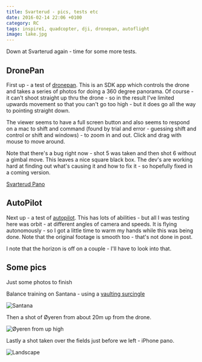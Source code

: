 ```yaml
---
title: Svarterud - pics, tests etc
date: 2016-02-14 22:06 +0100
category: RC
tags: inspire1, quadcopter, dji, dronepan, autoflight
image: lake.jpg
---
```


Down at Svarterud again - time for some more tests.

## DronePan

First up - a test of [dronepan](http://www.dronepan.com/). This is an SDK app which controls the drone and takes a series of photos for doing a 360 degree panorama. Of course - it can't shoot straight up thru the drone - so in the result I've limited upwards movement so that you can't go too high - but it does go all the way to pointing straight down.

The viewer seems to have a full screen button and also seems to respond on a mac to shift and command (found by trial and error - guessing shift and control or shift and windows) - to zoom in and out. Click and drag with mouse to move around.

Note that there's a bug right now - shot 5 was taken and then shot 6 without a gimbal move. This leaves a nice square black box. The dev's are working hard at finding out what's causing it and how to fix it - so hopefully fixed in a coming version.

[Svarterud Pano](/static/2016/02/14/pano/)

## AutoPilot

Next up - a test of [autopilot](http://autoflightlogic.com/autopilot). This has lots of abilities - but all I was testing here was orbit - at different angles of camera and speeds. It is flying autonomously - so I got a little time to warm my hands while this was being done. Note that the original footage is smooth too - that's not done in post.

I note that the horizon is off on a couple - I'll have to look into that.

<embed-youtube id="x5rsRyfv9ZE"></embed-youtube>

## Some pics

Just some photos to finish

Balance training on Santana - using a [vaulting surcingle](https://www.google.nl/search?tbm=isch&q=vaulting+surcingle)

![Santana](santana.jpg 'Santana')

Then a shot of Øyeren from about 20m up from the drone.

![Øyeren from up high](lake.jpg 'Øyeren from up high')

Lastly a shot taken over the fields just before we left - iPhone pano.

![Landscape](landscape.jpg 'Landscape')
